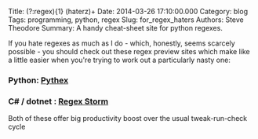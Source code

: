 Title: (?:regex){1} (haterz)+
Date: 2014-03-26 17:10:00.000
Category: blog
Tags: programming, python, regex
Slug: for_regex_haters
Authors: Steve Theodore
Summary: A handy cheat-sheet site for python regexes.

If you hate regexes as much as I do - which, honestly, seems scarcely possible - you should check out these regex preview sites which make like a little easier when you're trying to work out a particularly nasty one:  


### Python: [Pythex](https://pythex.org/) 

### C# / dotnet : [Regex Storm](http://regexstorm.net/tester) 

Both of these offer big productivity boost over the usual tweak-run-check cycle 

